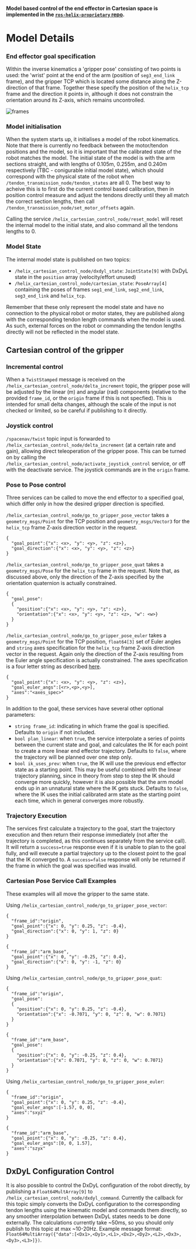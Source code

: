 #### Model based control of the end effector in Cartesian space is implemented in the [`ros-helix-proprietary` repo](https://github.com/helix-robotics-ag/ros-helix-proprietary). 

# Model Details

### End effector goal specification
Within the inverse kinematics a 'gripper pose' consisting of two points is used: the 'wrist' point at the end of the arm (position of `seg3_end_link` frame), and the gripper TCP which is located some distance along the Z-direction of that frame. Together these specify the position of the `helix_tcp` frame and the direction it points in, although it does not constrain the orientation around its Z-axis, which remains uncontrolled.

![frames](https://github.com/helix-robotics-ag/ros-helix/assets/95340175/a180a4e7-71fb-45e4-9c2f-9d1f51fc334e)

### Model initialisation
When the system starts up, it initialises a model of the robot kinematics. Note that there is currently no feedback between the motor/tendon positions and the model, so it is important that the calibrated state of the robot matches the model. The initial state of the model is with the arm sections straight, and with lengths of 0.105m, 0.255m, and 0.240m respectively (TBC - conigurable initial model state), which should correspond with the physical state of the robot when `/tendon_transmission_node/tendon_states` are all 0. The best way to acheive this is to first do the current control based calibration, then in position control measure and adjust the tendons directly until they all match the correct section lengths, then call `/tendon_transmission_node/set_motor_offsets` again.

Calling the service `/helix_cartesian_control_node/reset_model` will reset the internal model to the initial state, and also command all the tendons lengths to 0.

### Model State
The internal model state is published on two topics: 
- `/helix_cartesian_control_node/dxdyl_state`: `JointState[9]` with DxDyL state in the `position` array (velocity/effort unused)
- `/helix_cartesian_control_node/cartesian_state`: `PoseArray[4]` containing the poses of frames `seg1_end_link`, `seg2_end_link`, `seg3_end_link` and `helix_tcp`.

Remember that these only represent the model state and have no connection to the physical robot or motor states, they are published along with the corresponding tendon length commands when the model is used. As such, external forces on the robot or commanding the tendon lengths directly will not be reflected in the model state.

## Cartesian control of the gripper

### Incremental control
When a `TwistStamped` message is received on the `/helix_cartesian_control_node/delta_increment` topic, the gripper pose will be adjusted by the linear (m) and angular (rad) components (relative to the provided `frame_id`, or the `origin` frame if this is not specfied). This is intended for small delta changes, although the scale of the input is not checked or limited, so be careful if publishing to it directly.

### Joystick control
`/spacenav/twist` topic input is forwarded to `/helix_cartesian_control_node/delta_increment` (at a certain rate and gain), allowing direct teleoperation of the gripper pose. This can be turned on by calling the `/helix_cartesian_control_node/activate_joystick_control` service, or off with the deactivate service. The joystick commands are in the `origin` frame.

### Pose to Pose control
Three services can be called to move the end effector to a specified goal, which differ only in how the desired gripper direction is specified. 

`/helix_cartesian_control_node/go_to_gripper_pose_vector` takes a `geometry_msgs/Point` for the TCP position and `geometry_msgs/Vector3` for the `helix_tcp` frame Z-axis direction vector in the request.
```
{
  "goal_point":{"x": <x>, "y": <y>, "z": <z>},
  "goal_direction":{"x": <x>, "y": <y>, "z": <z>}
}
```
`/helix_cartesian_control_node/go_to_gripper_pose_quat` takes a `geometry_msgs/Pose` for the `helix_tcp` frame in the request. Note that, as discussed above, only the direction of the Z-axis specified by the orientation quaternion is actually constrained.
```
{
  "goal_pose":
  {
    "position":{"x": <x>, "y": <y>, "z": <z>},
    "orientation":{"x": <x>, "y": <y>, "z": <z>, "w": <w>}
  }
}
```
`/helix_cartesian_control_node/go_to_gripper_pose_euler` takes a `geometry_msgs/Point` for the TCP position, `float64[3]` set of Euler angles and `string` axes specification for the `helix_tcp` frame Z-axis direction vector in the request. Again only the direction of the Z-axis resulting from the Euler angle specification is actually constrained. The axes specification is a four letter string as described [here](https://matthew-brett.github.io/transforms3d/reference/transforms3d.euler.html#specifying-angle-conventions).
```
{
  "goal_point":{"x": <x>, "y": <y>, "z": <z>},
  "goal_euler_angs":[<r>,<p>,<y>],
  "axes":"<axes_spec>"
}
```
In addition to the goal, these services have several other optional parameters:
- `string frame_id`: indicating in which frame the goal is specified. Defaults to `origin` if not included.
- `bool plan_linear`: when `true`, the service interpolate a series of points between the current state and goal, and calculates the IK for each point to create a more linear end effector trajectory. Defaults to `false`, where the trajectory will be planned over one step only.
- `bool ik_uses_prev`: when `true`, the IK will use the previous end effector state as a starting point. This may be useful combined with the linear trajectory planning, since in theory from step to step the IK should converge more quickly, however it is also possible that the arm model ends up in an unnatural state where the IK gets stuck. Defaults to `false`, where the IK uses the initial calibrated arm state as the starting point each time, which in general converges more robustly.

### Trajectory Execution

The services first calculate a trajectory to the goal, start the trajectory execution and then return their response immediately (not after the trajectory is completed, as this continues separately from the service call). It will return a `success=true` response even if it is unable to plan to the goal fully, and will execute a partial trajectory up to the closest point to the goal that the IK converged to. A `success=false` response will only be returned if the frame in which the goal was specified was invalid.

### Cartesian Pose Service Call Examples

These examples will all move the gripper to the same state. 

Using `/helix_cartesian_control_node/go_to_gripper_pose_vector`:
```
{
  "frame_id":"origin",
  "goal_point":{"x": 0, "y": 0.25, "z": -0.4},
  "goal_direction":{"x": 0, "y": 1, "z": 0}
}
```
```
{
  "frame_id":"arm_base",
  "goal_point":{"x": 0, "y": -0.25, "z": 0.4},
  "goal_direction":{"x": 0, "y": -1, "z": 0}
}
```

Using `/helix_cartesian_control_node/go_to_gripper_pose_quat`:
```
{
  "frame_id":"origin",
  "goal_pose":
  {
    "position":{"x": 0, "y": 0.25, "z": -0.4},
    "orientation":{"x": -0.7071, "y": 0, "z": 0, "w": 0.7071}
  }
}
```
```
{
  "frame_id":"arm_base",
  "goal_pose":
  {
    "position":{"x": 0, "y": -0.25, "z": 0.4},
    "orientation":{"x": 0.7071, "y": 0, "z": 0, "w": 0.7071}
  }
}
```

Using `/helix_cartesian_control_node/go_to_gripper_pose_euler`:
```
{
  "frame_id":"origin",
  "goal_point":{"x": 0, "y": 0.25, "z": -0.4},
  "goal_euler_angs":[-1.57, 0, 0],
  "axes":"sxyz"
}
```
```
{
  "frame_id":"arm_base",
  "goal_point":{"x": 0, "y": -0.25, "z": 0.4},
  "goal_euler_angs":[0, 0, 1.57],
  "axes":"szyx"
}
```

## DxDyL Configuration Control
It is also possible to control the DxDyL configuration of the robot directly, by publishing a `Float64MultArray[9]` to `/helix_cartesian_control_node/dxdyl_command`. Currently the callback for this topic simply converts the DxDyL configuration to the corresponding tendon lengths using the kinematic model and commands them directly, so any smoother interpolation between DxDyL states needs to be done externally. The calculations currently take ~50ms, so you should only publish to this topic at max ~10-20Hz. Example message format: `Float64MultiArray({"data":[<Dx1>,<Dy1>,<L1>,<Dx2>,<Dy2>,<L2>,<Dx3>,<Dy3>,<L3>]})`.
